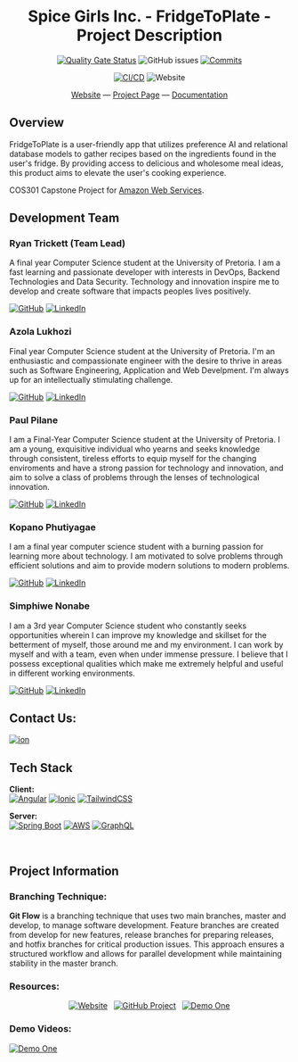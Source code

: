 <div align="center">

# Spice Girls Inc. - FridgeToPlate - Project Description

[![Quality Gate Status](https://sonarcloud.io/api/project_badges/measure?project=COS301-SE-2023_FridgeToPlate&metric=alert_status)](https://sonarcloud.io/summary/new_code?id=COS301-SE-2023_FridgeToPlate)
![GitHub issues](https://img.shields.io/github/issues-raw/COS301-SE-2023/FridgeToPlate)
[![Commits](https://img.shields.io/github/commit-activity/w/COS301-SE-2023/FridgeToPlate)](https://github.com/COS301-SE-2023/FridgeToPlate/issues)

[![CI/CD](https://github.com/COS301-SE-2023/FridgeToPlate/actions/workflows/cd-prod.yml/badge.svg)](https://github.com/COS301-SE-2023/FridgeToPlate/actions/workflows/cd-prod.yml)
![Website](https://img.shields.io/website?url=http%3A%2F%2Fdev-fridgetoplate.s3-website.af-south-1.amazonaws.com%2F)

[Website](http://fridgetoplate.s3-website.af-south-1.amazonaws.com/) — [Project Page](https://github.com/orgs/COS301-SE-2023/projects/5) — [Documentation](https://github.com/COS301-SE-2023/FridgeToPlate/wiki)

</div>

## Overview

FridgeToPlate is a user-friendly app that utilizes preference AI and relational database models to gather recipes based on the ingredients found in the user's fridge. By providing access to delicious and wholesome meal ideas, this product aims to elevate the user's cooking experience.

COS301 Capstone Project for [Amazon Web Services](https://aws.amazon.com/).

## Development Team

### Ryan Trickett (Team Lead)
A final year Computer Science student at the University of Pretoria. I am a fast learning and passionate developer with interests in DevOps, Backend Technologies and Data Security. Technology and innovation inspire me to develop and create software that impacts peoples lives positively.

[![GitHub](https://img.shields.io/badge/GitHub-100000?style=for-the-badge&logo=github&logoColor=white)](https://github.com/Shojiki-Lukhozi)
[![LinkedIn](https://img.shields.io/badge/LinkedIn-0077B5?style=for-the-badge&logo=linkedin&logoColor=white)](https://www.linkedin.com/in/azola-lukhozi/)

### Azola Lukhozi
Final year Computer Science student at the University of Pretoria. I'm an enthusiastic and compassionate engineer with the desire to thrive in areas such as Software Engineering, Application and Web Develpment. I'm always up for an intellectually stimulating challenge.

[![GitHub](https://img.shields.io/badge/GitHub-100000?style=for-the-badge&logo=github&logoColor=white)](https://github.com/ryanbasiltrickett)
[![LinkedIn](https://img.shields.io/badge/LinkedIn-0077B5?style=for-the-badge&logo=linkedin&logoColor=white)](https://www.linkedin.com/in/ryan-trickett/)

### Paul Pilane
I am a Final-Year Computer Science student at the University of Pretoria. I am a young, exquisitive individual who yearns and seeks knowledge through consistent, tireless efforts to equip myself for the changing enviroments and have a strong passion for technology and innovation, and aim to solve a class of problems through the lenses of technological innovation. 

[![GitHub](https://img.shields.io/badge/GitHub-100000?style=for-the-badge&logo=github&logoColor=white)](https://github.com/PaulPilane)
[![LinkedIn](https://img.shields.io/badge/LinkedIn-0077B5?style=for-the-badge&logo=linkedin&logoColor=white)](https://www.linkedin.com/in/paul-pilane/)

### Kopano Phutiyagae
I am a final year computer science student with a burning passion for learning more about technology. I am motivated to solve problems through efficient solutions and aim to provide modern solutions to modern problems.

[![GitHub](https://img.shields.io/badge/GitHub-100000?style=for-the-badge&logo=github&logoColor=white)](https://github.com/kphutiyagae)
[![LinkedIn](https://img.shields.io/badge/LinkedIn-0077B5?style=for-the-badge&logo=linkedin&logoColor=white)](https://www.linkedin.com/in/kopano-phutiyagae/)

### Simphiwe Nonabe
I am a 3rd year Computer Science student who constantly seeks opportunities wherein I can improve my knowledge and skillset for the betterment of myself, those around me and my environment. I can work by myself and with a team, even when under immense pressure. I believe that I possess exceptional qualities which make me extremely helpful and useful in different working environments.

[![GitHub](https://img.shields.io/badge/GitHub-100000?style=for-the-badge&logo=github&logoColor=white)](https://github.com/simphiwe-nonabe)
[![LinkedIn](https://img.shields.io/badge/LinkedIn-0077B5?style=for-the-badge&logo=linkedin&logoColor=white)](https://www.linkedin.com/in/simphiwe-nonabe/)

## Contact Us:
<a href="mailto: spicegirlsincorp@gmail.com">
    <img alt="ion" src="https://img.shields.io/badge/Gmail-D14836?style=for-the-badge&logo=gmail&logoColor=white" />
</a><br>

## Tech Stack

**Client:** <br>
[![Angular](https://img.shields.io/badge/Angular-DD0031?style=for-the-badge&logo=angular&logoColor=white)](https://angular.io/docs)
[![Ionic](https://img.shields.io/badge/Ionic-3880FF?style=for-the-badge&logo=ionic&logoColor=white)](https://ionicframework.com/)
[![TailwindCSS](https://img.shields.io/badge/Tailwind_CSS-38B2AC?style=for-the-badge&logo=tailwind-css&logoColor=white)](https://tailwindcss.com/)

**Server:** <br>
[![Spring Boot](https://img.shields.io/badge/Spring_Boot-F2F4F9?style=for-the-badge&logo=spring-boot)](https://spring.io/)
[![AWS](https://img.shields.io/badge/Amazon_AWS-FF9900?style=for-the-badge&logo=amazonaws&logoColor=white)](https://aws.amazon.com/)
[![GraphQL](https://img.shields.io/badge/GraphQl-E10098?style=for-the-badge&logo=graphql&logoColor=white)](https://graphql.org/)

<br>

## Project Information
### Branching Technique:
**Git Flow** is a branching technique that uses two main branches, master and develop, to manage software development. Feature branches are created from develop for new features, release branches for preparing releases, and hotfix branches for critical production issues. This approach ensures a structured workflow and allows for parallel development while maintaining stability in the master branch.

 ### Resources:

<div align="center">

[![Website](https://img.shields.io/badge/View-Website-blue?style=for-the-badge)](http://fridgetoplate.s3-website.af-south-1.amazonaws.com/)&ensp;
 [![GitHub Project](https://img.shields.io/badge/View-Github%20Project-blue?style=for-the-badge)](https://img.shields.io/github/issues-raw/COS301-SE-2023/FridgeToPlate)&ensp;
  [![Demo One](https://img.shields.io/badge/View-System%20Documentation-blue?style=for-the-badge)](https://youtu.be/Q8OAO0uY0jg)

</div>

### Demo Videos:
 [![Demo One](https://img.shields.io/badge/View-Demo%20One-crimson?style=for-the-badge)](https://youtu.be/Q8OAO0uY0jg)

